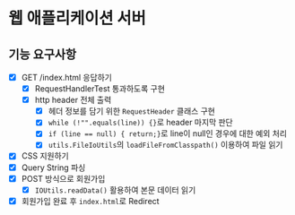 # 웹 애플리케이션 서버
## 기능 요구사항
- [x] GET /index.html 응답하기
  - [x] RequestHandlerTest 통과하도록 구현
  - [x] http header 전체 출력
    - [x] 헤더 정보를 담기 위한 `RequestHeader` 클래스 구현
    - [x] `while (!"".equals(line)) {}`로 header 마지막 판단
    - [x] `if (line == null) { return;}`로 line이 null인 경우에 대한 예외 처리
    - [x] `utils.FileIoUtils`의 `loadFileFromClasspath()` 이용하여 파일 읽기
- [x] CSS 지원하기
- [x] Query String 파싱
- [x] POST 방식으로 회원가입
  - [x] `IOUtils.readData()` 활용하여 본문 데이터 읽기
- [x] 회원가입 완료 후 `index.html`로 Redirect